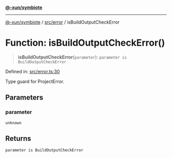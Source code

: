 [**@-xun/symbiote**](../../../README.md)

***

[@-xun/symbiote](../../../README.md) / [src/error](../README.md) / isBuildOutputCheckError

# Function: isBuildOutputCheckError()

> **isBuildOutputCheckError**(`parameter`): `parameter is BuildOutputCheckError`

Defined in: [src/error.ts:30](https://github.com/Xunnamius/symbiote/blob/1546ab8527a571efe54081d7614bd35a9d6e0c3c/src/error.ts#L30)

Type guard for ProjectError.

## Parameters

### parameter

`unknown`

## Returns

`parameter is BuildOutputCheckError`
